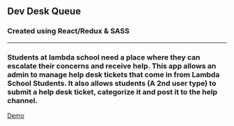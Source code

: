 ## Dev Desk Queue

### Created using React/Redux & SASS

---

### Students at lambda school need a place where they can escalate their concerns and receive help. This app allows an admin to manage help desk tickets that come in from Lambda School Students. It also allows students (A 2nd user type) to submit a help desk ticket, categorize it and post it to the help channel.


[Demo](https://keen-austin-73856b.netlify.com/)
